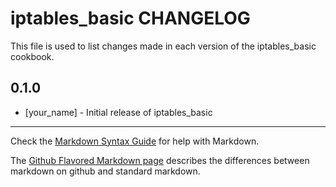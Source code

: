 iptables_basic CHANGELOG
========================

This file is used to list changes made in each version of the iptables_basic cookbook.

0.1.0
-----
- [your_name] - Initial release of iptables_basic

- - -
Check the [Markdown Syntax Guide](http://daringfireball.net/projects/markdown/syntax) for help with Markdown.

The [Github Flavored Markdown page](http://github.github.com/github-flavored-markdown/) describes the differences between markdown on github and standard markdown.
